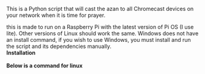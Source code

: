 This is a Python script that will cast the azan to all Chromecast devices on your network when it is time for prayer.

this is made to run on a Raspberry Pi with the latest version of Pi OS (I use lite). Other versions of Linux should work the same. Windows does not have an install command,
if you wish to use Windows, you must install and run the script and its dependencies manually.
<br>
<b>Installation<b> <br>
<br>
Below is a command for linux

